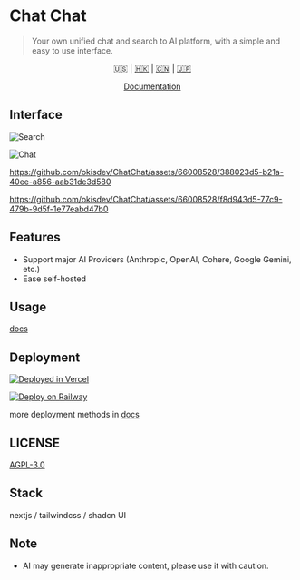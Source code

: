 # Chat Chat

> Your own unified chat and search to AI platform, with a simple and easy to use interface.

<p align='center'>
    <a >🇺🇸</a> | <a href='./README.zh_HK.md'>🇭🇰</a> | <a href='./README.zh_CN.md'>🇨🇳</a> | <a href='./README.ja.md'>🇯🇵</a>
</p>

<p align='center'>
    <a href='https://docs.okis.dev/docs/chat' target='_blank'>
        Documentation
    </a>
</p>

## Interface

![Search](https://cdn.harrly.com/project/GitHub/Chat-Chat/img/search.png)

![Chat](https://cdn.harrly.com/project/GitHub/Chat-Chat/img/chat.png)

https://github.com/okisdev/ChatChat/assets/66008528/388023d5-b21a-40ee-a856-aab31de3d580

https://github.com/okisdev/ChatChat/assets/66008528/f8d943d5-77c9-479b-9d5f-1e77eabd47b0

## Features

-   Support major AI Providers (Anthropic, OpenAI, Cohere, Google Gemini, etc.)
-   Ease self-hosted

## Usage

[docs](https://docs.okis.dev/docs/chat)

## Deployment

[![Deployed in Vercel](https://vercel.com/button)](https://vercel.com/import/project?template=https://github.com/okisdev/ChatChat)

[![Deploy on Railway](https://railway.app/button.svg)](https://railway.app/template/-WWW5r)

more deployment methods in [docs](https://docs.okis.dev/docs/chat)

## LICENSE

[AGPL-3.0](./LICENSE)

## Stack

nextjs / tailwindcss / shadcn UI

## Note

-   AI may generate inappropriate content, please use it with caution.
